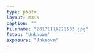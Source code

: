```yaml
---
type: photo
layout: main
caption: ""
filename: "20171116221503.jpg"
fstop: "Unknown"
exposure: "Unknown"
---
```

